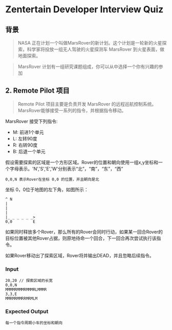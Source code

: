 Zentertain Developer Interview Quiz
===================================

背景
----------

> NASA 正在计划一个叫做MarsRover的新计划。这个计划是一轮新的火星探索，科学家将投放一组无人驾驶的火星探测车 MarsRover 到火星表面，做地面探索。

> MarsRover 计划有一组研究课题组成，你可以从中选择一个你有兴趣的参加

## 2. Remote Pilot 项目

> Remote Pilot 项目主要是负责开发 MarsRover 的远程巡航控制系统。MarsRover能够接受一系列的指令，并根据指令移动。

MarsRover 接受下列指令:

* M: 前进1个单元
* L: 左转90度
* R: 右转90度
* B: 后退一个单元

假设需要探索的区域是一个方形区域。Rover的位置和朝向使用一组x,y坐标和一个字母表示。'N','S','E','W'分别表示“北”，“南”，“东”，“西”

    0,0,N 表示Rover在坐标 0,0 的位置，并且朝向是北

坐标 0，0位于地图的左下角，如图所示：


	^ N
	|
	|
	|
	|_ _ _ _ _ _>
	0,0         E


如果同时释放多个Rover，那么所有的Rover会同时行动，如果某一回合Rover的目标位置被其他Rover占据，则原地待命一个回合，下一回合再次尝试执行该指令。

如果Rover移动出了探索区域，Rover将并输出DEAD，并且忽略后续指令。

### Input

	20,20 // 探索区域的长宽
	0,0,N
	MMMMRMMMRMMMRLMMMR
	3,3,E
	MMRMRMMRRMRMLM

### Expected Output

	每一个指令周期小车的坐标和朝向

